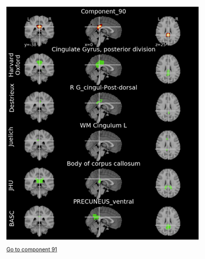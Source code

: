 ![90](preliminary/90.jpg "Component 90")

[Go to component 91](https://parietal-inria.github.io/MODL_atlas/256/91 "Component 91")
